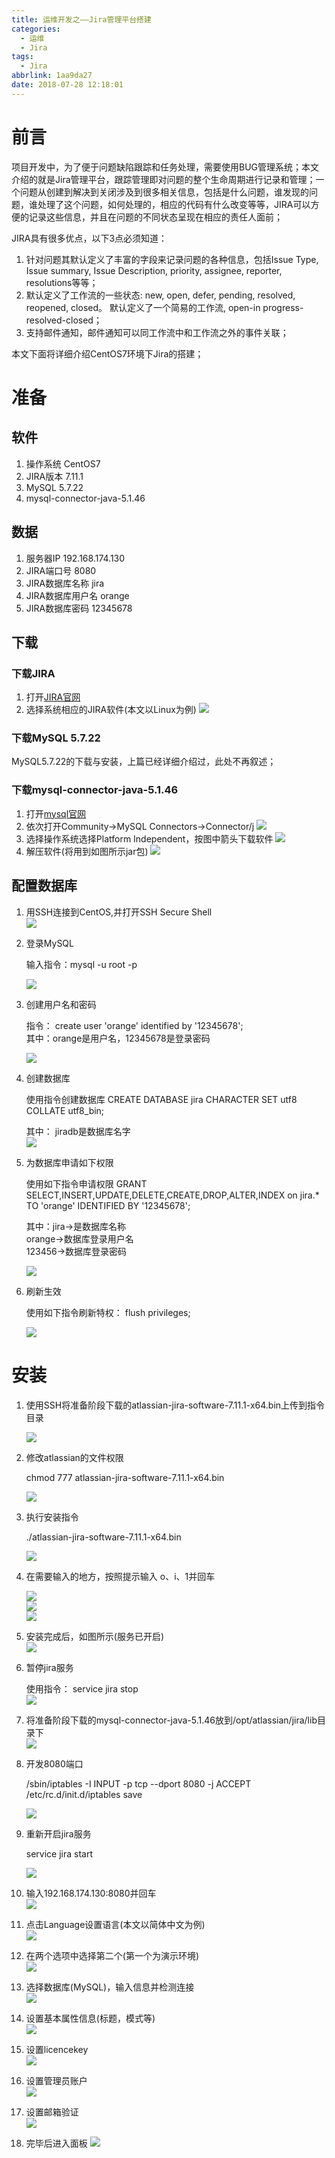 ```yaml
---
title: 运维开发之——Jira管理平台搭建
categories:
  - 运维
  - Jira
tags:
  - Jira
abbrlink: 1aa9da27
date: 2018-07-28 12:18:01
---
```

# 前言
项目开发中，为了便于问题缺陷跟踪和任务处理，需要使用BUG管理系统；本文介绍的就是Jira管理平台，跟踪管理即对问题的整个生命周期进行记录和管理；一个问题从创建到解决到关闭涉及到很多相关信息，包括是什么问题，谁发现的问题，谁处理了这个问题，如何处理的，相应的代码有什么改变等等，JIRA可以方便的记录这些信息，并且在问题的不同状态呈现在相应的责任人面前；      

JIRA具有很多优点，以下3点必须知道：    

1. 针对问题其默认定义了丰富的字段来记录问题的各种信息，包括Issue Type, Issue summary, Issue Description, priority, assignee, reporter, resolutions等等；   
2. 默认定义了工作流的一些状态: new, open, defer, pending, resolved, reopened, closed。 默认定义了一个简易的工作流, open-in progress-resolved-closed；   
3. 支持邮件通知，邮件通知可以同工作流中和工作流之外的事件关联；

本文下面将详细介绍CentOS7环境下Jira的搭建；        
   
<!--more-->

# 准备  
## 软件  
1. 操作系统 CentOS7  
2. JIRA版本 7.11.1
3. MySQL 5.7.22 
4. mysql-connector-java-5.1.46

## 数据
1. 服务器IP 192.168.174.130 
2. JIRA端口号 8080
3. JIRA数据库名称 jira
4. JIRA数据库用户名 orange
5. JIRA数据库密码 12345678

## 下载 
### 下载JIRA  
1. 打开[JIRA官网][1] 
2. 选择系统相应的JIRA软件(本文以Linux为例) 
![][2]  
### 下载MySQL 5.7.22  
MySQL5.7.22的下载与安装，上篇已经详细介绍过，此处不再叙述；  
### 下载mysql-connector-java-5.1.46   
1. 打开[mysql官网][3]
2. 依次打开Community->MySQL Connectors->Connector/j 
![][4]
3. 选择操作系统选择Platform Independent，按图中箭头下载软件 
![][5]  
4. 解压软件(将用到如图所示jar包)
![][6]
## 配置数据库
1. 用SSH连接到CentOS,并打开SSH Secure Shell  
![][7]  
2. 登录MySQL  
	
	输入指令：mysql -u root -p      

	![][8]  
3. 创建用户名和密码
	
	指令：	create user 'orange' identified by '12345678';    
	其中：orange是用户名，12345678是登录密码      

	![][9]  
4. 创建数据库   

	使用指令创建数据库  	CREATE DATABASE jira CHARACTER SET utf8 COLLATE utf8_bin;

	其中： jiradb是数据库名字    
	![][10]
5. 为数据库申请如下权限   

	使用如下指令申请权限	GRANT SELECT,INSERT,UPDATE,DELETE,CREATE,DROP,ALTER,INDEX on jira.* TO 'orange' IDENTIFIED BY '12345678';

	其中：jira->是数据库名称   
	orange->数据库登录用户名    
	123456->数据库登录密码  

	![][11]  
6. 刷新生效 

	使用如下指令刷新特权： flush privileges;     

	![][12]  

# 安装  
1. 使用SSH将准备阶段下载的atlassian-jira-software-7.11.1-x64.bin上传到指令目录  

	![][13]  
2. 修改atlassian的文件权限  

	chmod 777 atlassian-jira-software-7.11.1-x64.bin   

	![][14]  
3. 执行安装指令 

	./atlassian-jira-software-7.11.1-x64.bin     

	![][15]  
4. 在需要输入的地方，按照提示输入 o、i、1并回车  

	![][16]  
	![][17]  
	![][18]  
5. 安装完成后，如图所示(服务已开启)  
![][19] 

6. 暂停jira服务  
	
	使用指令： service jira stop  
	![][20]  
7. 将准备阶段下载的mysql-connector-java-5.1.46放到/opt/atlassian/jira/lib目录下  
	![][21]
8. 开发8080端口 

	/sbin/iptables -I INPUT -p tcp --dport 8080 -j ACCEPT    
	/etc/rc.d/init.d/iptables save   

	![][22]

9. 重新开启jira服务

	service jira start  

	![][23]  

10. 输入192.168.174.130:8080并回车   
![][24]
11. 点击Language设置语言(本文以简体中文为例)   
![][25]  
12. 在两个选项中选择第二个(第一个为演示环境)   
![][26]  
13. 选择数据库(MySQL)，输入信息并检测连接   
![][27]  
14. 设置基本属性信息(标题，模式等)    
![][28]  
15. 设置licencekey    
![][29] 
16. 设置管理员账户   
![][30]  
17. 设置邮箱验证    
![][31]  
18. 完毕后进入面板
![][32]  









[1]: https://www.atlassian.com/software/jira/download
[2]: https://cdn.jsdelivr.net/gh/PGzxc/CDN/blog-image/jira-download.png
[3]: https://dev.mysql.com/downloads/connector/
[4]: https://cdn.jsdelivr.net/gh/PGzxc/CDN/blog-image/jira-mysql-connect-select.png
[5]: https://cdn.jsdelivr.net/gh/PGzxc/CDN/blog-image/jira-connector-j-download.png
[6]: https://cdn.jsdelivr.net/gh/PGzxc/CDN/blog-image/jira-mysql-connector-j-unzip.png
[7]: https://cdn.jsdelivr.net/gh/PGzxc/CDN/blog-image/jira-ssh-shell.png
[8]: https://cdn.jsdelivr.net/gh/PGzxc/CDN/blog-image/jira-mysql-login.png
[9]: https://cdn.jsdelivr.net/gh/PGzxc/CDN/blog-image/jira-mysql-create-user.png
[10]: https://cdn.jsdelivr.net/gh/PGzxc/CDN/blog-image/jira-create-database.png
[11]: https://cdn.jsdelivr.net/gh/PGzxc/CDN/blog-image/jira-database-grant.png
[12]: https://cdn.jsdelivr.net/gh/PGzxc/CDN/blog-image/jira-mysql-flush-privileges.png
[13]: https://cdn.jsdelivr.net/gh/PGzxc/CDN/blog-image/jira-move-position.png
[14]: https://cdn.jsdelivr.net/gh/PGzxc/CDN/blog-image/jira-chmod-atlassian.png
[15]: https://cdn.jsdelivr.net/gh/PGzxc/CDN/blog-image/jira-install-atlassian.png
[16]: https://cdn.jsdelivr.net/gh/PGzxc/CDN/blog-image/jira-install-1.png
[17]: https://cdn.jsdelivr.net/gh/PGzxc/CDN/blog-image/jira-install-i.png
[18]: https://cdn.jsdelivr.net/gh/PGzxc/CDN/blog-image/jira-install-y.png
[19]: https://cdn.jsdelivr.net/gh/PGzxc/CDN/blog-image/jira-install-finish.png
[20]: https://cdn.jsdelivr.net/gh/PGzxc/CDN/blog-image/jira-service-stop.png
[21]: https://cdn.jsdelivr.net/gh/PGzxc/CDN/blog-image/jira-mysql-connector-move.png
[22]: https://cdn.jsdelivr.net/gh/PGzxc/CDN/blog-image/jira-port-8080.png
[23]: https://cdn.jsdelivr.net/gh/PGzxc/CDN/blog-image/jira-service-start.png
[24]: https://cdn.jsdelivr.net/gh/PGzxc/CDN/blog-image/jira-setup.png
[25]: https://cdn.jsdelivr.net/gh/PGzxc/CDN/blog-image/jira-language.png
[26]: https://cdn.jsdelivr.net/gh/PGzxc/CDN/blog-image/jira-guide-first.png
[27]: https://cdn.jsdelivr.net/gh/PGzxc/CDN/blog-image/jira-test-connect.png
[28]: https://cdn.jsdelivr.net/gh/PGzxc/CDN/blog-image/jira-guide-attribute.png
[29]: https://cdn.jsdelivr.net/gh/PGzxc/CDN/blog-image/jira-guide-key.png
[30]: https://cdn.jsdelivr.net/gh/PGzxc/CDN/blog-image/jira-admin.png
[31]: https://cdn.jsdelivr.net/gh/PGzxc/CDN/blog-image/jira-emai-verify.png
[32]: https://cdn.jsdelivr.net/gh/PGzxc/CDN/blog-image/jira-panel.png